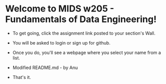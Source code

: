 # Welcome to MIDS w205 - Fundamentals of Data Engineering!

- To get going, click the assignment link posted to your section's Wall.

- You will be asked to login or sign up for github.

- Once you do, you'll see a webpage where you select your name from a list. 

- Modified README.md - by Anu    

- That's it. 
